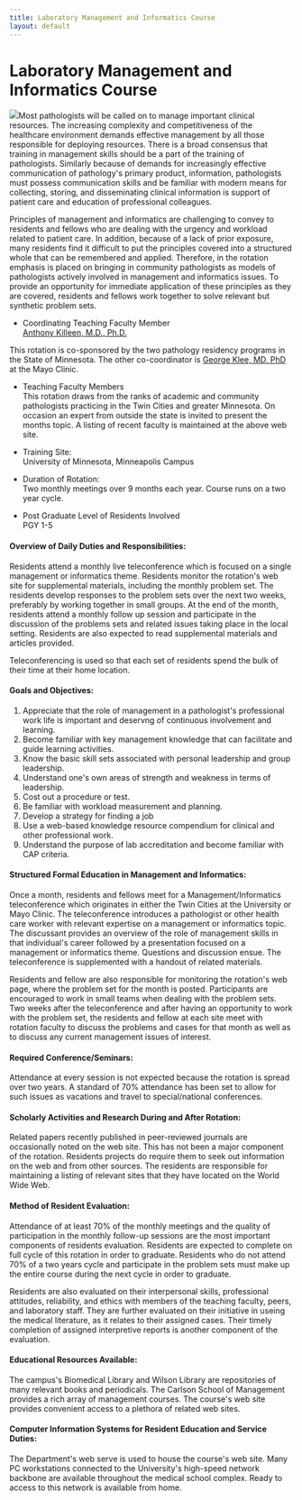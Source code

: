 ```yaml
---
title: Laboratory Management and Informatics Course 
layout: default
---
```

#  Laboratory Management and Informatics Course

![](../sites/default/files/styles/medium/public/ummcf1.jpg?itok=_wH2wECz)Most
pathologists will be called on to manage important clinical resources. The
increasing complexity and competitiveness of the healthcare environment
demands effective management by all those responsible for deploying resources.
There is a broad consensus that training in management skills should be a part
of the training of pathologists. Similarly because of demands for increasingly
effective communication of pathology's primary product, information,
pathologists must possess communication skills and be familiar with modern
means for collecting, storing, and disseminating clinical information is
support of patient care and education of professional colleagues.

Principles of management and informatics are challenging to convey to
residents and fellows who are dealing with the urgency and workload related to
patient care. In addition, because of a lack of prior exposure, many residents
find it difficult to put the principles covered into a structured whole that
can be remembered and applied. Therefore, in the rotation emphasis is placed
on bringing in community pathologists as models of pathologists actively
involved in management and informatics issues. To provide an opportunity for
immediate application of these principles as they are covered, residents and
fellows work together to solve relevant but synthetic problem sets.

  * Coordinating Teaching Faculty Member  
[Anthony Killeen, M.D.,
Ph.D.](http://pathology.umn.edu/about/faculty/killeen/)

This rotation is co-sponsored by the two pathology residency programs in the
State of Minnesota. The other co-coordinator is [George Klee, MD,
PhD](http://www.mayoclinic.org/bio/10225781.html) at the Mayo Clinic.

  * Teaching Faculty Members  
This rotation draws from the ranks of academic and community pathologists
practicing in the Twin Cities and greater Minnesota. On occasion an expert
from outside the state is invited to present the months topic. A listing of
recent faculty is maintained at the above web site.

  * Training Site:  
University of Minnesota, Minneapolis Campus

  * Duration of Rotation:  
Two monthly meetings over 9 months each year. Course runs on a two year cycle.

  * Post Graduate Level of Residents Involved  
PGY 1-5

#### Overview of Daily Duties and Responsibilities:

Residents attend a monthly live teleconference which is focused on a single
management or informatics theme. Residents monitor the rotation's web site for
supplemental materials, including the monthly problem set. The residents
develop responses to the problem sets over the next two weeks, preferably by
working together in small groups. At the end of the month, residents attend a
monthly follow up session and participate in the discussion of the problems
sets and related issues taking place in the local setting. Residents are also
expected to read supplemental materials and articles provided.

Teleconferencing is used so that each set of residents spend the bulk of their
time at their home location.

#### Goals and Objectives:

  1. Appreciate that the role of management in a pathologist's professional work life is important and deservng of continuous involvement and learning.
  2. Become familiar with key management knowledge that can facilitate and guide learning activities.
  3. Know the basic skill sets associated with personal leadership and group leadership.
  4. Understand one's own areas of strength and weakness in terms of leadership.
  5. Cost out a procedure or test.
  6. Be familiar with workload measurement and planning.
  7. Develop a strategy for finding a job
  8. Use a web-based knowledge resource compendium for clinical and other professional work.
  9. Understand the purpose of lab accreditation and become familiar with CAP criteria.

#### Structured Formal Education in Management and Informatics:

Once a month, residents and fellows meet for a Management/Informatics
teleconference which originates in either the Twin Cities at the University or
Mayo Clinic. The teleconference introduces a pathologist or other health care
worker with relevant expertise on a management or informatics topic. The
discussant provides an overview of the role of management skills in that
individual's career followed by a presentation focused on a management or
informatics theme. Questions and discussion ensue. The teleconference is
supplemented with a handout of related materials.

Residents and fellow are also responsible for monitoring the rotation's web
page, where the problem set for the month is posted. Participants are
encouraged to work in small teams when dealing with the problem sets. Two
weeks after the teleconference and after having an opportunity to work with
the problem set, the residents and fellow at each site meet with rotation
faculty to discuss the problems and cases for that month as well as to discuss
any current management issues of interest.

#### Required Conference/Seminars:

Attendance at every session is not expected because the rotation is spread
over two years. A standard of 70% attendance has been set to allow for such
issues as vacations and travel to special/national conferences.

#### Scholarly Activities and Research During and After Rotation:

Related papers recently published in peer-reviewed journals are occasionally
noted on the web site. This has not been a major component of the rotation.
Residents projects do require them to seek out information on the web and from
other sources. The residents are responsible for maintaining a listing of
relevant sites that they have located on the World Wide Web.

#### Method of Resident Evaluation:

Attendance of at least 70% of the monthly meetings and the quality of
participation in the monthly follow-up sessions are the most important
components of residents evaluation. Residents are expected to complete on full
cycle of this rotation in order to graduate. Residents who do not attend 70%
of a two years cycle and participate in the problem sets must make up the
entire course during the next cycle in order to graduate.

Residents are also evaluated on their interpersonal skills, professional
attitudes, reliability, and ethics with members of the teaching faculty,
peers, and laboratory staff. They are further evaluated on their initiative in
useing the medical literature, as it relates to their assigned cases. Their
timely completion of assigned interpretive reports is another component of the
evaluation.

#### Educational Resources Available:

The campus's Biomedical Library and Wilson Library are repositories of many
relevant books and periodicals. The Carlson School of Management provides a
rich array of management courses. The course's web site provides convenient
access to a plethora of related web sites.

#### Computer Information Systems for Resident Education and Service Duties:

The Department's web serve is used to house the course's web site. Many PC
workstations connected to the University's high-speed network backbone are
available throughout the medical school complex. Ready to access to this
network is available from home.

